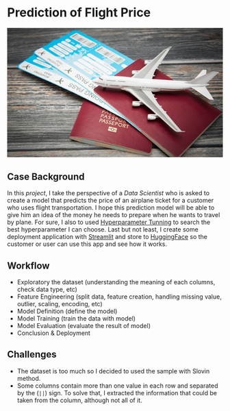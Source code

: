 # Prediction of Flight Price
![Flight](https://github.com/aifauzi/project_2_flight_price_prediction/blob/main/deployment/flight_ticket_prices.jpeg)

## Case Background
In this *project*, I take the perspective of a *Data Scientist* who is asked to create a model that predicts the price of an airplane ticket for a customer who uses flight transportation. I hope this prediction model will be able to give him an idea of ​​the money he needs to prepare when he wants to travel by plane. For sure, I also to used <u>Hyperparameter Tunning</u> to search the best hyperparameter I can choose. Last but not least, I create some deployment application with <u>Streamlit</u> and store to <u>HuggingFace</u> so the customer or user can use this app and see how it works.

## Workflow
- Exploratory the dataset (understanding the meaning of each columns, check data type, etc)
- Feature Engineering (split data, feature creation, handling missing value, outlier, scaling, encoding, etc)
- Model Definition (define the model)
- Model Training (train the data with model)
- Model Evaluation (evaluate the result of model)
- Conclusion & Deployment

## Challenges
- The dataset is too much so I decided to used the sample with Slovin method.
- Some columns contain more than one value in each row and separated by the (`||`) sign. To solve that, I extracted the information that could be taken from the column, although not all of it.
